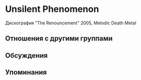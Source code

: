 # Unsilent Phenomenon

Дискография
"The Renouncement" 2005, Melodic Death Metal

## Отношения с другими группами


## Обсуждения


## Упоминания

